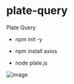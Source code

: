 # plate-query
Plate Query

- npm init -y


- npm install axios


- node plate.js

![image](https://github.com/ReFo0/plate-query/assets/77904942/6b5079ff-557e-419d-8d5c-dce2f97b9606)

